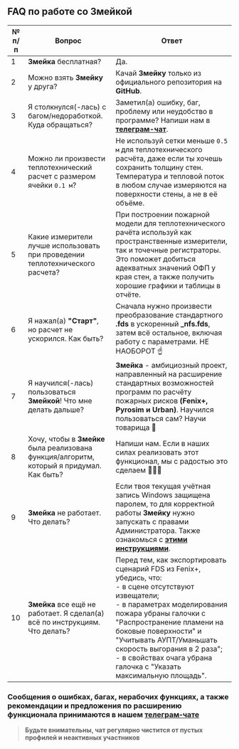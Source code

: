 ## FAQ по работе со Змейкой

|	№ п/п	|	Вопрос	|	Ответ	|
|---------|---------|---------|
|	1	|	**Змейка** бесплатная?	|	Да.	|
|	2	|	Можно взять **Змейку** у друга?	|	Качай **Змейку** только из официального репозитория на **GitHub**.	|
|	3	|	Я столкнулся(-лась) с багом/недоработкой. Куда обращаться?	|	Заметил(а) ошибку, баг, проблему или неудобство в программе? Напиши нам в [**телеграм-чат**](https://t.me/+LdZFKLaDjIA1YWVi).	|
|	4	|	Можно ли произвести теплотехнический расчет с размером ячейки `0.1 м`?	|	Не используй сетки меньше `0.5 м` для теплотехнического расчёта, даже если ты хочешь сохранить толщину стен. Температура и тепловой поток в любом случае измеряются на поверхности стены, а не в её объёме.	|
|	5	|	Какие измерители лучше использовать при проведении теплотехнического расчета?	|	При построении пожарной модели для теплотехнического рачёта используй как пространственные измерители, так и точечные регистраторы. Это поможет добиться адекватных значений ОФП у края стен, а также получить хорошие графики и таблицы в отчёте.	|
|	6	|	Я нажал(а) **"Старт"**, но расчет не ускорился. Как быть?	|	Сначала нужно произвести преобразование стандартного **.fds** в ускоренный **_nfs.fds**, затем всё остальное, включая работу с параметрами. НЕ НАОБОРОТ ☝	|
|	7	|	Я научился(-лась) пользоваться **Змейкой**! Что мне делать дальше?	|	**Змейка** - амбициозный проект, направленный на расширение стандартных возможностей программ по расчёту пожарных рисков **(Fenix+, Pyrosim и Urban)**. Научился пользоваться сам? Научи товарища 🤝	|
|	8	|	Хочу, чтобы в **Змейке** была реализована функция/алгоритм, который я придумал. Как быть?	|	Напиши нам. Если в наших силах реализовать этот функционал, мы с радостью это сделаем 🍻🤜🤛	|
|	9	|	**Змейка** не работает. Что делать?	|	Если твоя текущая учётная запись Windows защищена паролем, то для корректной работы **Змейку** нужно запускать с правами Администратора. Также ознакомься с [**этими инструкциями**](https://github.com/firegoaway/Zmejka/tree/main?tab=readme-ov-file#%D0%BA%D0%B0%D0%BA-%D1%83%D1%81%D1%82%D0%B0%D0%BD%D0%BE%D0%B2%D0%B8%D1%82%D1%8C-%D0%B8-%D0%BF%D0%BE%D0%BB%D1%8C%D0%B7%D0%BE%D0%B2%D0%B0%D1%82%D1%8C%D1%81%D1%8F).	|
|	10	|	**Змейка** все ещё не работает. Я сделал(а) всё по инструкциям. Что делать?	|	Перед тем, как экспортировать сценарий FDS из Fenix+, убедись, что:<br>- в сцене отсутствуют извещатели;<br>- в параметрах моделирования пожара убраны галочки с "Распространение пламени на боковые поверхности" и "Учитывать АУПТ/Уманьшать скорость выгорания в 2 раза";<br>- в свойствах очага убрана галочка с "Указать максимальную площадь".	|

### Сообщения о ошибках, багах, нерабочих функциях, а также рекомендации и предложения по расширению функционала принимаются в нашем [**телеграм-чате**](https://t.me/+LdZFKLaDjIA1YWVi)
>**Будьте внимательны, чат регулярно чистится от пустых профилей и неактивных участников**

